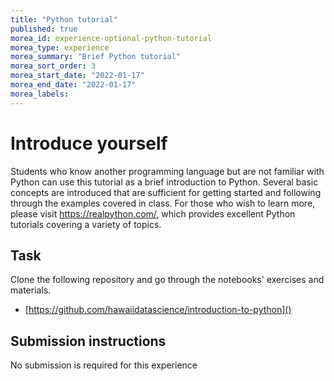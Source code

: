 ```yaml
---
title: "Python tutorial"
published: true
morea_id: experience-optional-python-tutorial
morea_type: experience
morea_summary: "Brief Python tutorial"
morea_sort_order: 3
morea_start_date: "2022-01-17"
morea_end_date: "2022-01-17"
morea_labels:
---
```


# Introduce yourself
Students who know another programming language but are not familiar with Python can use this tutorial as a brief introduction to Python. Several basic concepts are introduced that are sufficient for getting started and following through the examples covered in class. For those who wish to learn more, please visit https://realpython.com/, which provides excellent Python tutorials covering a variety of topics.

## Task

Clone the following repository and go through the notebooks' exercises and materials.

* [https://github.com/hawaiidatascience/introduction-to-python]()

## Submission instructions

No submission is required for this experience

